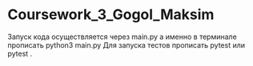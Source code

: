 # Coursework_3_Gogol_Maksim
Запуск кода осуществляется через main.py а именно в терминале прописать python3 main.py
Для запуска тестов прописать pytest или pytest . 
